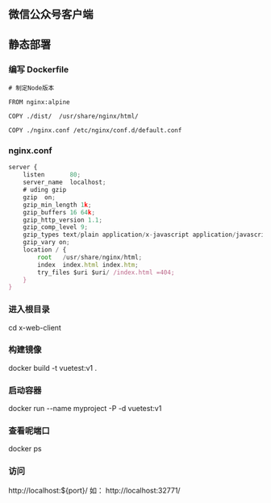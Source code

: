 ## 微信公众号客户端

## 静态部署

### 编写 Dockerfile

```shell
# 制定Node版本

FROM nginx:alpine

COPY ./dist/  /usr/share/nginx/html/

COPY ./nginx.conf /etc/nginx/conf.d/default.conf
```

### nginx.conf


```javascript
server {
    listen       80;
    server_name  localhost;
    # uding gzip
    gzip  on;
    gzip_min_length 1k;
    gzip_buffers 16 64k;
    gzip_http_version 1.1;
    gzip_comp_level 9;
    gzip_types text/plain application/x-javascript application/javascript text/css application/xml text/javascript application/x-httpd-php image/jpeg image/gif image/png;
    gzip_vary on;
    location / {
        root   /usr/share/nginx/html;
        index  index.html index.htm;
        try_files $uri $uri/ /index.html =404;
    }
}


```

### 进入根目录
cd x-web-client

### 构建镜像
docker build -t vuetest:v1 .

### 启动容器

docker run --name myproject -P -d vuetest:v1

### 查看呢端口

docker ps


### 访问

http://localhost:${port}/ 如： http://localhost:32771/